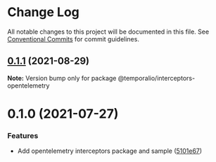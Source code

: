 # Change Log

All notable changes to this project will be documented in this file.
See [Conventional Commits](https://conventionalcommits.org) for commit guidelines.

## [0.1.1](https://github.com/temporalio/sdk-node/compare/@temporalio/interceptors-opentelemetry@0.1.0...@temporalio/interceptors-opentelemetry@0.1.1) (2021-08-29)

**Note:** Version bump only for package @temporalio/interceptors-opentelemetry





# 0.1.0 (2021-07-27)


### Features

* Add opentelemetry interceptors package and sample ([5101e67](https://github.com/temporalio/sdk-node/commit/5101e67273cd4fdb92d2e6696e836999d9596db1))
